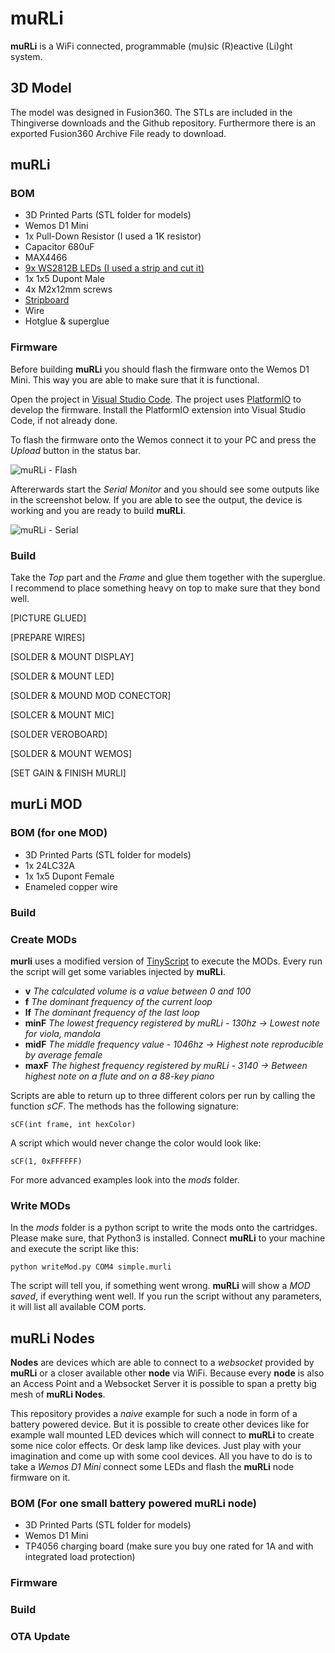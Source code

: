 # muRLi
**muRLi** is a WiFi connected, programmable (mu)sic (R)eactive (Li)ght system.

## 3D Model
The model was designed in Fusion360. The STLs are included in the Thingiverse downloads and the Github repository. Furthermore there is an exported Fusion360 Archive File ready to download.

## muRLi

### BOM

- 3D Printed Parts (STL folder for models)
- Wemos D1 Mini
- 1x Pull-Down Resistor (I used a 1K resistor)
- Capacitor 680uF
- MAX4466
- [9x WS2812B LEDs (I used a strip and cut it)](https://www.amazon.de/dp/B01CDTED80)
- 1x 1x5 Dupont Male
- 4x M2x12mm screws
- [Stripboard](https://www.amazon.com/dp/B00C9NXP94)
- Wire
- Hotglue & superglue

### Firmware

Before building **muRLi** you should flash the firmware onto the Wemos D1 Mini. This way you are able to make sure that it is functional.

Open the project in [Visual Studio Code](https://code.visualstudio.com/). The project uses [PlatformIO](https://platformio.org/platformio-ide) to develop the firmware. Install the PlatformIO extension into Visual Studio Code, if not already done.

To flash the firmware onto the Wemos connect it to your PC and press the *Upload* button in the status bar.

![muRLi - Flash](https://raw.githubusercontent.com/geaz/muRLi/master/img/flash.png)

Aftererwards start the *Serial Monitor* and you should see some outputs like in the screenshot below. If you are able to see the output, the device is working and you are ready to build **muRLi**.

![muRLi - Serial](https://raw.githubusercontent.com/geaz/muRLi/master/images/serial.png)

### Build

Take the *Top* part and the *Frame* and glue them together with the superglue. I recommend to place something heavy on top to make sure that they bond well.

[PICTURE GLUED]

[PREPARE WIRES]

[SOLDER & MOUNT DISPLAY]

[SOLDER & MOUNT LED]

[SOLDER & MOUND MOD CONECTOR]

[SOLCER & MOUNT MIC]

[SOLDER VEROBOARD]

[SOLDER & MOUNT WEMOS]

[SET GAIN & FINISH MURLI]

## murLi MOD

### BOM (for one MOD)

- 3D Printed Parts (STL folder for models)
- 1x 24LC32A
- 1x 1x5 Dupont Female
- Enameled copper wire

### Build

### Create MODs

**murli** uses a modified version of [TinyScript](https://github.com/totalspectrum/tinyscript) to execute the MODs.
Every run the script will get some variables injected by **muRLi**.

- **v** *The calculated volume is a value between 0 and 100*
- **f** *The dominant frequency of the current loop*
- **lf** *The dominant frequency of the last loop*
- **minF** *The lowest frequency registered by muRLi - 130hz -> Lowest note for viola, mandola*
- **midF** *The middle frequency value - 1046hz -> Highest note reproducible by average female*
- **maxF** *The highest frequency registered by muRLi - 3140 -> Between highest note on a flute and on a 88-key piano* 

Scripts are able to return up to three different colors per run by calling the function *sCF*.
The methods has the following signature:

```sCF(int frame, int hexColor)```

A script which would never change the color would look like:

```sCF(1, 0xFFFFFF)```

For more advanced examples look into the *mods* folder.

### Write MODs

In the *mods* folder is a python script to write the mods onto the cartridges. Please make sure, that Python3 is installed.
Connect **muRLi** to your machine and execute the script like this:

```
python writeMod.py COM4 simple.murli
```

The script will tell you, if something went wrong. **muRLi** will show a *MOD saved*, if everything went well.
If you run the script without any parameters, it will list all available COM ports.

## muRLi Nodes

**Nodes** are devices which are able to connect to a *websocket* provided by **muRLi** or a closer available other **node** via WiFi. Because every **node** is also an Access Point and a Websocket Server it is possible to span a pretty big mesh of **muRLi Nodes**.

This repository provides a *naive* example for such a node in form of a battery powered device. But it is possible to create other devices like for example wall mounted LED devices which will connect to **muRLi** to create some nice color effects. Or desk lamp like devices. Just play with your imagination and come up with some cool devices. All you have to do is to take a *Wemos D1 Mini* connect some LEDs and flash the **muRLi** node firmware on it.

### BOM (For one small battery powered muRLi node)

- 3D Printed Parts (STL folder for models)
- Wemos D1 Mini
- TP4056 charging board (make sure you buy one rated for 1A and with integrated load protection)

### Firmware

### Build

### OTA Update